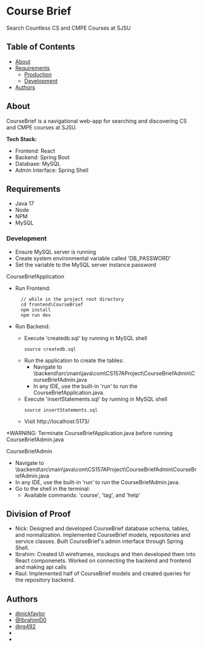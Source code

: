 # Course Brief
Search Countless CS and CMPE Courses at SJSU
## Table of Contents
- [About](#about)
- [Requirements](#requirements)
  - [Production](#production)
  - [Development](#development)
- [Authors](#authors)

## About
CourseBrief is a navigational web-app for searching and discovering CS and CMPE courses at SJSU. 

**Tech Stack:**  
- Frontend: React
- Backend: Spring Boot
- Database: MySQL
- Admin Interface: Spring Shell
## Requirements
- Java 17 
- Node 
- NPM
- MySQL

### Development
- Ensure MySQL server is running
- Create system environmental variable called 'DB_PASSWORD'
- Set the variable to the MySQL server instance password

CourseBriefApplication
- Run Frontend:
  ```
    // while in the project root directory
    cd frontend\CourseBrief
    npm install
    npm run dev
  ```

- Run Backend:
  - Execute 'createdb.sql' by running in MySQL shell
    ```
    source createdb.sql
    ```
  - Run the application to create the tables:
    - Navigate to \backend\src\main\java\com\CS157AProject\CourseBriefAdmin\CourseBriefAdmin.java
    - In any IDE, use the built-in 'run' to run the CourseBriefApplication.java.
  - Execute 'insertStatements.sql' by running in MySQL shell
    ```
    source insertStatements.sql
    ```
  - Visit http://localhost:5173/

 *WARNING: Terminate CourseBriefApplication.java before running CourseBriefAdmin.java
 
CourseBriefAdmin
  - Navigate to \backend\src\main\java\com\CS157AProject\CourseBriefAdmin\CourseBriefAdmin.java
  - In any IDE, use the built-in 'run' to run the CourseBriefAdmin.java.
  - Go to the shell in the terminal:
    - Available commands: 'course', 'tag', and 'help' 


## Division of Proof
- Nick: Designed and developed CourseBrief database schema, tables, and normalization. Implemented CourseBrief models, repositories and service classes. Built CourseBrief's admin interface through Spring Shell.
- Ibrahim: Created UI wireframes, mockups and then developed them into React componenets. Worked on connecting the backend and frontend and making api calls
- Raul: Implemented half of CourseBrief models and created queries for the repository backend. 

## Authors
- [@nickfaylor](https://github.com/nickfaylor)
- [@IbrahimD0](https://github.com/Ibrahimd0)
- [@rg492](https://github.com/rg492)
- 
- 
